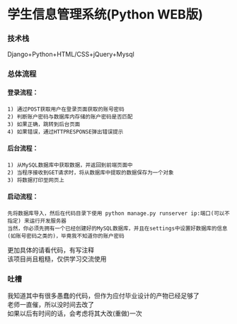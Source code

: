 # 学生信息管理系统(Python WEB版)


### 技术栈
 Django+Python+HTML/CSS+jQuery+Mysql
 
### 总体流程
  #### 登录流程：<br>
    1) 通过POST获取用户在登录页面获取的账号密码
    2) 判断账户密码与数据库内存储的账户密码是否匹配
    3) 如果正确，跳转到后台页面
    4) 如果错误，通过HTTPRESPONSE弹出错误提示
  #### 后台流程：<br>
    1) 从MySQL数据库中获取数据，并返回到前端页面中
    2) 当程序接收到GET请求时，将从数据库中提取的数据保存为一个对象
    3) 将数据打印至网页上
  #### 启动流程：<br>
    先将数据库导入，然后在代码目录下使用 python manage.py runserver ip:端口(可以不指定) 来运行开发服务器
    当然，你必须先拥有一个已经创建好的MySQL数据库，并且在settings中设置好数据库的信息(如账号密码之类的)，毕竟我不知道你的账户密码

  更加具体的请看代码，有写注释<br>
  该项目尚且粗糙，仅供学习交流使用<br>
  
### 吐槽
我知道其中有很多愚蠢的代码，但作为应付毕业设计的产物已经足够了<br>
老师一直催，所以没时间去改了<br>
如果以后有时间的话，会考虑将其大改(重做)一次<br>


